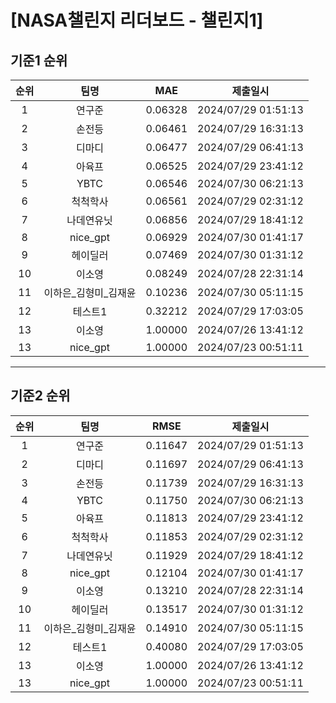 # [NASA챌린지 리더보드 - 챌린지1]
## 기준1 순위
| 순위 | 팀명 | MAE | 제출일시 |
|:----:|:----:|:-----:|:----:|
| 1 | 연구준 | 0.06328 | 2024/07/29 01:51:13 |
| 2 | 손전등 | 0.06461 | 2024/07/29 16:31:13 |
| 3 | 디마디 | 0.06477 | 2024/07/29 06:41:13 |
| 4 | 아육프 | 0.06525 | 2024/07/29 23:41:12 |
| 5 | YBTC | 0.06546 | 2024/07/30 06:21:13 |
| 6 | 척척학사 | 0.06561 | 2024/07/29 02:31:12 |
| 7 | 나데연유닛 | 0.06856 | 2024/07/29 18:41:12 |
| 8 | nice_gpt | 0.06929 | 2024/07/30 01:41:17 |
| 9 | 헤이딜러 | 0.07469 | 2024/07/30 01:31:12 |
| 10 | 이소영 | 0.08249 | 2024/07/28 22:31:14 |
| 11 | 이하은_김형미_김재윤 | 0.10236 | 2024/07/30 05:11:15 |
| 12 | 테스트1 | 0.32212 | 2024/07/29 17:03:05 |
| 13 | 이소영 | 1.00000 | 2024/07/26 13:41:12 |
| 13 | nice_gpt | 1.00000 | 2024/07/23 00:51:11 |
___
## 기준2 순위
| 순위 | 팀명 | RMSE | 제출일시 |
|:----:|:----:|:-----:|:----:|
| 1 | 연구준 | 0.11647 | 2024/07/29 01:51:13 |
| 2 | 디마디 | 0.11697 | 2024/07/29 06:41:13 |
| 3 | 손전등 | 0.11739 | 2024/07/29 16:31:13 |
| 4 | YBTC | 0.11750 | 2024/07/30 06:21:13 |
| 5 | 아육프 | 0.11813 | 2024/07/29 23:41:12 |
| 6 | 척척학사 | 0.11853 | 2024/07/29 02:31:12 |
| 7 | 나데연유닛 | 0.11929 | 2024/07/29 18:41:12 |
| 8 | nice_gpt | 0.12104 | 2024/07/30 01:41:17 |
| 9 | 이소영 | 0.13210 | 2024/07/28 22:31:14 |
| 10 | 헤이딜러 | 0.13517 | 2024/07/30 01:31:12 |
| 11 | 이하은_김형미_김재윤 | 0.14910 | 2024/07/30 05:11:15 |
| 12 | 테스트1 | 0.40080 | 2024/07/29 17:03:05 |
| 13 | 이소영 | 1.00000 | 2024/07/26 13:41:12 |
| 13 | nice_gpt | 1.00000 | 2024/07/23 00:51:11 |
